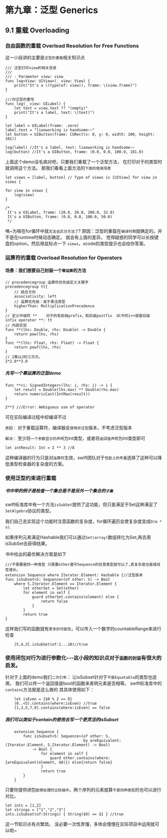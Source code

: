# 第九章：泛型 Generics


## 9.1 重载 Overloading

### 自由函数的重载 Overload Resolution for Free Functions 
这一小段讲的主要是```泛型的重载```相关知识点

    /// 泛型打印view的相关信息
    ///
    /// - Parameter view: view
    func log<View: UIView>(_ view: View) {
        print("It's a \(type(of: view)), frame: \(view.frame)")
    }
    
    ///对泛型的重写
    func log(_ view: UILabel) {
        let text = view.text ?? "(empty)"
        print("It's a label, text: \(text)")
    }
    
    let label = UILabel(frame: .zero)
    label.text = "liaoworking is handsome~~"
    let button = UIButton(frame: CGRect(x: 0, y: 0, width: 100, height: 101))
    
    log(label) //It's a label, text: liaoworking is handsome~~
    log(button) //It's a UIButton, frame: (0.0, 0.0, 100.0, 101.0)

上面这个demo没毛病对吧，只要我们重载了一个泛型方法， 在打印对于的类型时就调用这个方法。
那我们看看上面方法的```下面的使用场景```

    let views = [label, button] // Type of views is [UIView] for view in views {
    
    for view in views {
        log(view)
    }
    
    /*
     It's a UILabel, frame: (20.0, 20.0, 200.0, 32.0)
     It's a UIButton, frame: (0.0, 0.0, 100.0, 50.0)
     */

咦~为嘛在for循环中就```无法去区分方法了```?
原因：泛型的重载在```编译时期```就确定的。并不是在runtime时候动态确定。 就会有上面的差异。
 觉得疑惑的同学可以长按键盘的option，然后用鼠标点一下 ```views```，xcode的类型提示也会给你答案。

### 运算符的重载  Overload Resolution for Operators

#### 场景：我们想要自己封装一个```幂运算```的方法
    
    // precedencegroup 运算符优先级定义关键字
    precedencegroup tt{
        // 结合方向
        associativity: left 
        // 运算优先级：高于乘法类型
        higherThan: MultiplicationPrecedence 
    }
    // 定义中缀符 **    对于的有前缀prefix，和后缀postfix  OC中的i++就是后缀
    infix operator **: tt
    // 内部实现
    func **(lhs: Double, rhs: Double) -> Double {
        return pow(lhs, rhs)
    }
    func **(lhs: Float, rhs: Float) -> Float {
        return powf(lhs, rhs)
    }
    // 2乘以2的三次方。 
    2*2.0**3.0


##### 先写一个幂运算的泛型demo
    func **<i: SignedInteger>(lhs: i, rhs: i) -> i {
        let result = Double(lhs.max) ** Double(rhs.max)
        return numericCast(IntMax(result))
    }

    2**3 ///Error: Ambiguous use of operator

可在实际编译过程中却编译不过

```原因：``` 对于重载运算符，编译器会```使用非泛型```版本，不考虑泛型版本

```解决：``` 至少将```一个参数显示的声明```为Int类型，或者将```返回值声明```为Int类型即可

    let intResult: Int = 2 ** 3 //8

这种编译器的行为只是对```运算符```生效，swift团队对于```性能上的考量```选择了这种可以降低类型检查器的复杂度的方案。


### 使用泛型约束进行重载

##### 书中举的例子是检查一个集合是不是另外一个集合的```子集```
swift标准库中有一个方法```isSubSet```提供了这功能，但只是满足于Set这种满足了```SetAlgebra```协议的类型。

我们自己去实现这个功能时注意函数的复杂度，for循环遍历会使复杂度变成```O(m * n)```.

如果序列元素满足Hashable我们可以通过```Set(array)```数组转化为Set,再去用isSubSet去获得结果。

书中给出的最优解决方案是如下

    ///不需要是同一种类型 只需要other遵守Sequence的任意类型就可以了,其复杂度也是成线性增长。
    extension Sequence where Iterator.Element: Hashable {//泛型版本
    func isSubset<S: Sequence>(of other: S) -> Bool
        where S.Iterator.Element == Iterator.Element {
            let otherSet = Set(other)
            for element in self {
                guard otherSet.contains(element) else {
                    return false
                }
            }
            return true
    }

这样我们写的函数就有```更多的可能性```，可以传入一个数字的countableRange来进行检查
    
        [5,4,3].isSubSet(of:1...10)//true


### 使用闭包对行为进行参数化---这小段的知识点对于```函数的封装```有很大的启发。

针对于上面的demo我们```二次引申```：
让isSubset针对于```不是Equatable```的类型也适用，
我们可以传一个返回值是bool的函数来表明元素是否相等。
    swift标准库中的```contains```方法就是这么做的
    其具体使用如下：

        let isEven = {$0 % 2 == 0}
        (0..<5).contains(where:isEven) //true
        [1,3,5,7,9].contains(where:isEven) == false
        
##### 我们可以类似于contain的使用去写一个更灵活的isSubset

        extension Sequence {
            func isSubset<S: Sequence>(of other: S,
                                       by areEquivalent: (Iterator.Element, S.Iterator.Element) -> Bool)
                -> Bool {
                    for element in self {
                        guard other.contains(where: {areEquivalent(element, $0)}) else{return false}
                    }
                    return true
            }
        }


只要你提供闭包```能够处理的比较操作```，两个序列的元素就算```不是同种类型```的也可以进行对比。
   
    let ints = [1,2]
    let strings = ["1","2","3"]
    ints.isSubset(of:Strings) { String($0) == $1 } //true

这一节知识点有点繁琐。 没必要一次性弄懂，多体会慢慢在实际项目中运用就可以啦~

